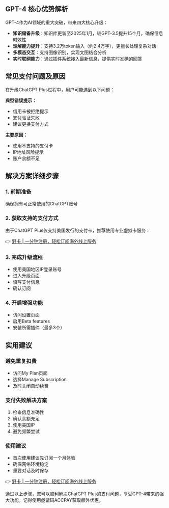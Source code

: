 ## GPT-4 核心优势解析

GPT-4作为AI领域的重大突破，带来四大核心升级：

* **知识储备升级**：知识库更新至2025年1月，较GPT-3.5提升15个月，确保信息时效性
* **理解能力提升**：支持3.2万token输入（约2.4万字），更擅长处理复杂对话
* **多模态交互**：支持图像识别，实现文图结合分析
* **实时联网能力**：通过插件系统接入最新信息，提供实时准确的回答

## 常见支付问题及原因

在升级ChatGPT Plus过程中，用户可能遇到以下问题：

**典型错误提示：**
* 信用卡被拒绝提示
* 支付验证失败
* 建议更换支付方式

**主要原因：**
* 使用不支持的支付卡
* IP地址风险提示
* 账户余额不足

## 解决方案详细步骤

### 1. 前期准备
确保拥有可正常使用的ChatGPT账号

### 2. 获取支持的支付方式
由于ChatGPT Plus仅支持美国发行的支付卡，推荐使用专业虚拟卡服务：

👉 [野卡 | 一分钟注册，轻松订阅海外线上服务](https://bit.ly/bewildcard)

### 3. 完成升级流程
* 使用美国地区IP登录账号
* 进入升级页面
* 填写支付信息
* 确认订阅

### 4. 开启增强功能
* 访问设置页面
* 启用Beta features
* 安装所需插件（最多3个）

## 实用建议

### 避免重复扣费
* 访问My Plan页面
* 选择Manage Subscription
* 及时关闭自动续费

### 支付失败解决方案
1. 检查信息准确性
2. 确认余额充足
3. 使用美国IP
4. 避免频繁尝试

### 使用建议
* 首次使用建议先订阅一个月体验
* 确保网络环境稳定
* 重要对话及时保存

👉 [野卡 | 一分钟注册，轻松订阅海外线上服务](https://bit.ly/bewildcard)

通过以上步骤，您可以顺利解决ChatGPT Plus的支付问题，享受GPT-4带来的强大功能。记得使用邀请码ACCPAY获取额外优惠。